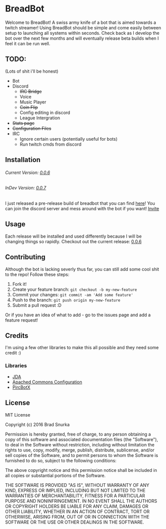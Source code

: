# BreadBot
Welcome to BreadBot! A swiss army knife of a bot that is aimed towards a twitch streamer! Using BreadBot should be
simple and come easily between setup to launching all systems within seconds. Check back as I develop the bot over
the next few months and will eventually release beta builds when I feel it can be run well.


## TODO: 
(Lots of shit i'll be honest)

- Bot
- Discord
	- ~~IRC Bridge~~
	- Voice
	- Music Player
	- ~~Coin Flip~~
	- Config editing in discord
	- League Intergration
- ~~Stats page~~
- ~~Configuration Files~~
- IRC 
	- Ignore certain users (potentially useful for bots)
	- Run twitch cmds from discord

## Installation

###### Current Version: [0.0.6](https://github.com/Birdgeek/BreadBot/releases/tag/0.0.6)
###### InDev Version: [0.0.7](https://github.com/Birdgeek/BreadBot/tree/develop)



I just released a pre-release build of breadbot that you can find [here](https://github.com/Birdgeek/BreadBot/releases/tag/0.0.6)!
You can join the discord server and mess around with the bot if you want! [Invite](http://www.discord.gg/0sC78ow078EJdwnL)

## Usage

Each release will be installed and used differently because I will be changing things so rapidly. Checkout out the current release: [0.0.6](https://github.com/Birdgeek/BreadBot/releases/tag/0.0.6)

## Contributing

Although the bot is lacking severly thus far, you can still add some cool shit to the repo!
Follow these steps:
 1. Fork it!
 2. Create your feature branch: `git checkout -b my-new-feature`
 3. Commit your changes: `git commit -am 'Add some feature'`
 4. Push to the branch: `git push origin my-new-feature`
 5. Submit a pull request :D

Or if you have an idea of what to add - go to the issues page and add a feature request!
## Credits

I'm using a few other libraries to make this all possible and they need some credit :)
### Libraries
- [JDA](https://github.com/DV8FromTheWorld/JDA)
- [Apached Commons Configuration](https://commons.apache.org/proper/commons-configuration/)
- [PircBotX](https://github.com/TheLQ/pircbotx)



## License

MIT License

Copyright (c) 2016 Brad Snurka

Permission is hereby granted, free of charge, to any person obtaining a copy
of this software and associated documentation files (the "Software"), to deal
in the Software without restriction, including without limitation the rights
to use, copy, modify, merge, publish, distribute, sublicense, and/or sell
copies of the Software, and to permit persons to whom the Software is
furnished to do so, subject to the following conditions:

The above copyright notice and this permission notice shall be included in all
copies or substantial portions of the Software.

THE SOFTWARE IS PROVIDED "AS IS", WITHOUT WARRANTY OF ANY KIND, EXPRESS OR
IMPLIED, INCLUDING BUT NOT LIMITED TO THE WARRANTIES OF MERCHANTABILITY,
FITNESS FOR A PARTICULAR PURPOSE AND NONINFRINGEMENT. IN NO EVENT SHALL THE
AUTHORS OR COPYRIGHT HOLDERS BE LIABLE FOR ANY CLAIM, DAMAGES OR OTHER
LIABILITY, WHETHER IN AN ACTION OF CONTRACT, TORT OR OTHERWISE, ARISING FROM,
OUT OF OR IN CONNECTION WITH THE SOFTWARE OR THE USE OR OTHER DEALINGS IN THE
SOFTWARE.